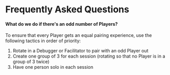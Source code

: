 # Frequently Asked Questions

#### What do we do if there's an odd number of Players?

To ensure that every Player gets an equal pairing experience, use the following tactics in order of priority:

1. Rotate in a Debugger or Facilitator to pair with an odd Player out
1. Create one group of 3 for each session (rotating so that no Player is in a group of 3 twice)
1. Have one person solo in each session
